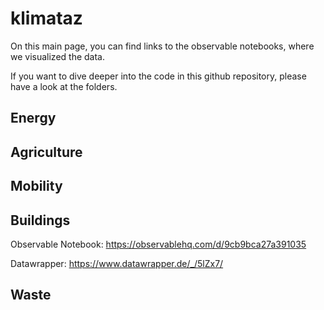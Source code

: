 # klimataz

On this main page, you can find links to the observable notebooks, where we visualized the data.

If you want to dive deeper into the code in this github repository, please have a look at the folders.


## Energy



## Agriculture



## Mobility



## Buildings

Observable Notebook: https://observablehq.com/d/9cb9bca27a391035

Datawrapper: https://www.datawrapper.de/_/5lZx7/

## Waste